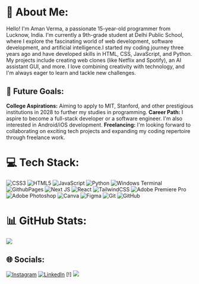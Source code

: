 # 💫 About Me:
Hello! I'm Aman Verma, a passionate 15-year-old programmer from Lucknow, India. I'm currently a 9th-grade student at Delhi Public School, where I explore the fascinating world of web development, software development, and artificial intelligence.I started my coding journey three years ago and have developed skills in HTML, CSS, JavaScript, and Python. My projects include creating web clones (like Netflix and Spotify), an AI assistant GUI, and more. I love combining creativity with technology, and I'm always eager to learn and tackle new challenges.

## 🚀 Future Goals: 
<strong>College Aspirations:</strong> Aiming to apply to MIT, Stanford, and other prestigious institutions in 2028 to further my studies in programming.
<strong>Career Path:</strong> I aspire to become a full-stack developer or a software engineer. I'm also interested in Android/iOS development.
<strong>Freelancing:</strong> I'm looking forward to collaborating on exciting tech projects and expanding my coding repertoire through freelance work.

# 💻 Tech Stack:
![CSS3](https://img.shields.io/badge/css3-%231572B6.svg?style=for-the-badge&logo=css3&logoColor=white) ![HTML5](https://img.shields.io/badge/html5-%23E34F26.svg?style=for-the-badge&logo=html5&logoColor=white) ![JavaScript](https://img.shields.io/badge/javascript-%23323330.svg?style=for-the-badge&logo=javascript&logoColor=%23F7DF1E) ![Python](https://img.shields.io/badge/python-3670A0?style=for-the-badge&logo=python&logoColor=ffdd54) ![Windows Terminal](https://img.shields.io/badge/Windows%20Terminal-%234D4D4D.svg?style=for-the-badge&logo=windows-terminal&logoColor=white) ![GithubPages](https://img.shields.io/badge/github%20pages-121013?style=for-the-badge&logo=github&logoColor=white) ![Next JS](https://img.shields.io/badge/Next-black?style=for-the-badge&logo=next.js&logoColor=white) ![React](https://img.shields.io/badge/react-%2320232a.svg?style=for-the-badge&logo=react&logoColor=%2361DAFB) ![TailwindCSS](https://img.shields.io/badge/tailwindcss-%2338B2AC.svg?style=for-the-badge&logo=tailwind-css&logoColor=white) ![Adobe Premiere Pro](https://img.shields.io/badge/Adobe%20Premiere%20Pro-9999FF.svg?style=for-the-badge&logo=Adobe%20Premiere%20Pro&logoColor=white) ![Adobe Photoshop](https://img.shields.io/badge/adobe%20photoshop-%2331A8FF.svg?style=for-the-badge&logo=adobe%20photoshop&logoColor=white) ![Canva](https://img.shields.io/badge/Canva-%2300C4CC.svg?style=for-the-badge&logo=Canva&logoColor=white) ![Figma](https://img.shields.io/badge/figma-%23F24E1E.svg?style=for-the-badge&logo=figma&logoColor=white) ![Git](https://img.shields.io/badge/git-%23F05033.svg?style=for-the-badge&logo=git&logoColor=white) ![GitHub](https://img.shields.io/badge/github-%23121011.svg?style=for-the-badge&logo=github&logoColor=white)
# 📊 GitHub Stats:
![](https://github-readme-stats.vercel.app/api/top-langs/?username=amanverma2009&theme=dark&hide_border=false&include_all_commits=true&count_private=false&layout=compact)
## 🌐 Socials:
[![Instagram](https://img.shields.io/badge/Instagram-%23E4405F.svg?logo=Instagram&logoColor=white)](https://instagram.com/https://www.instagram.com/aman._.verma09?igsh=MTFnajJoODNlNzUyZw==) [![LinkedIn](https://img.shields.io/badge/LinkedIn-%230077B5.svg?logo=linkedin&logoColor=white)](https://linkedin.com/in/https://www.linkedin.com/in/aman-verma-36452b269) 
[!]
[![](https://visitcount.itsvg.in/api?id=amanverma2009&icon=0&color=0)](https://visitcount.itsvg.in)

<!-- Proudly created with GPRM ( https://gprm.itsvg.in ) -->
<!---
amanverma2009/amanverma2009 is a ✨ special ✨ repository because its `README.md` (this file) appears on your GitHub profile.
You can click the Preview link to take a look at your changes.
--->
